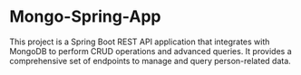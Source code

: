 # Mongo-Spring-App

This project is a Spring Boot REST API application that integrates with MongoDB to perform CRUD operations and advanced queries. It provides a comprehensive set of endpoints to manage and query person-related data.
